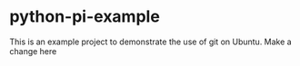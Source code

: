 # python-pi-example
This is an example project to demonstrate the use of git on Ubuntu.
Make a change here